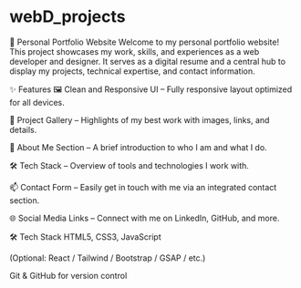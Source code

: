 # webD_projects
💼 Personal Portfolio Website
Welcome to my personal portfolio website! This project showcases my work, skills, and experiences as a web developer and designer. It serves as a digital resume and a central hub to display my projects, technical expertise, and contact information.

✨ Features
🖼️ Clean and Responsive UI – Fully responsive layout optimized for all devices.

📂 Project Gallery – Highlights of my best work with images, links, and details.

🧠 About Me Section – A brief introduction to who I am and what I do.

🛠️ Tech Stack – Overview of tools and technologies I work with.

📫 Contact Form – Easily get in touch with me via an integrated contact section.

🌐 Social Media Links – Connect with me on LinkedIn, GitHub, and more.

🛠 Tech Stack
HTML5, CSS3, JavaScript

(Optional: React / Tailwind / Bootstrap / GSAP / etc.)

Git & GitHub for version control
